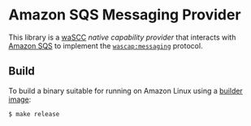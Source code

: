 # Amazon SQS Messaging Provider

This library is a [waSCC](https://wascc.dev/) _native capability provider_ that interacts with [Amazon SQS](https://aws.amazon.com/sqs/) to implement the [`wascap:messaging`](https://github.com/wascc/wascc-codec) protocol.

## Build

To build a binary suitable for running on Amazon Linux using a [builder image](https://hub.docker.com/repository/docker/ewbankkit/rust-amazonlinux):

```console
$ make release
```
